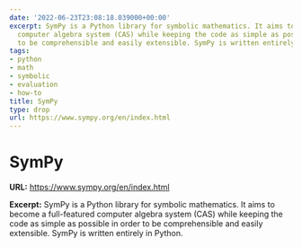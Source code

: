 ```yaml
---
date: '2022-06-23T23:08:18.039000+00:00'
excerpt: SymPy is a Python library for symbolic mathematics. It aims to become a full-featured
  computer algebra system (CAS) while keeping the code as simple as possible in order
  to be comprehensible and easily extensible. SymPy is written entirely in Python.
tags:
- python
- math
- symbolic
- evaluation
- how-to
title: SymPy
type: drop
url: https://www.sympy.org/en/index.html
---
```


# SymPy

**URL:** https://www.sympy.org/en/index.html

**Excerpt:** SymPy is a Python library for symbolic mathematics. It aims to become a full-featured computer algebra system (CAS) while keeping the code as simple as possible in order to be comprehensible and easily extensible. SymPy is written entirely in Python.
